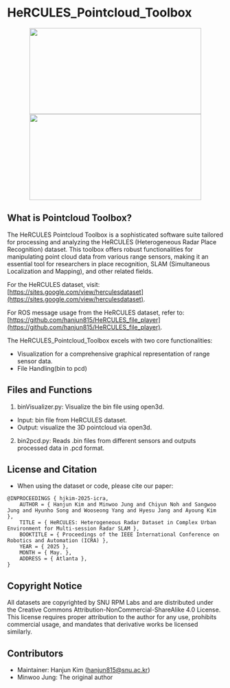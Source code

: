 # HeRCULES_Pointcloud_Toolbox

 <div align="center">

<img src="https://github.com/user-attachments/assets/23b06242-baea-45d0-b941-140038ea2557" width="400" height="200"/>
<img src="https://github.com/user-attachments/assets/7557ce09-8abc-4769-9cf8-b62d103e3bf0" width="400" height="200"/>
 </div>

## What is Pointcloud Toolbox?
The HeRCULES Pointcloud Toolbox is a sophisticated software suite tailored for processing and analyzing the HeRCULES (Heterogeneous Radar Place Recognition) dataset. This toolbox offers robust functionalities for manipulating point cloud data from various range sensors, making it an essential tool for researchers in place recognition, SLAM (Simultaneous Localization and Mapping), and other related fields.

For the HeRCULES dataset, visit: [https://sites.google.com/view/herculesdataset](https://sites.google.com/view/herculesdataset).

For ROS message usage from the HeRCULES dataset, refer to: [https://github.com/hanjun815/HeRCULES_file_player](https://github.com/hanjun815/HeRCULES_file_player).

The HeRCULES_Pointcloud_Toolbox excels with two core functionalities:
- Visualization for a comprehensive graphical representation of range sensor data.
- File Handling(bin to pcd) 

## Files and Functions
1. binVisualizer.py: Visualize the bin file using open3d.
- Input: bin file from HeRCULES dataset.
- Output: visualize the 3D pointcloud via open3d.
2. bin2pcd.py: Reads .bin files from different sensors and outputs processed data in .pcd format.

## License and Citation
- When using the dataset or code, please cite our paper:
```
@INPROCEEDINGS { hjkim-2025-icra,
    AUTHOR = { Hanjun Kim and Minwoo Jung and Chiyun Noh and Sangwoo Jung and Hyunho Song and Wooseong Yang and Hyesu Jang and Ayoung Kim },
    TITLE = { HeRCULES: Heterogeneous Radar Dataset in Complex Urban Environment for Multi-session Radar SLAM },
    BOOKTITLE = { Proceedings of the IEEE International Conference on Robotics and Automation (ICRA) },
    YEAR = { 2025 },
    MONTH = { May. },
    ADDRESS = { Atlanta },
}
```

## Copyright Notice
All datasets are copyrighted by SNU RPM Labs and are distributed under the Creative Commons Attribution-NonCommercial-ShareAlike 4.0 License. This license requires proper attribution to the author for any use, prohibits commercial usage, and mandates that derivative works be licensed similarly.

## Contributors
- Maintainer: Hanjun Kim (hanjun815@snu.ac.kr)
- Minwoo Jung: The original author

